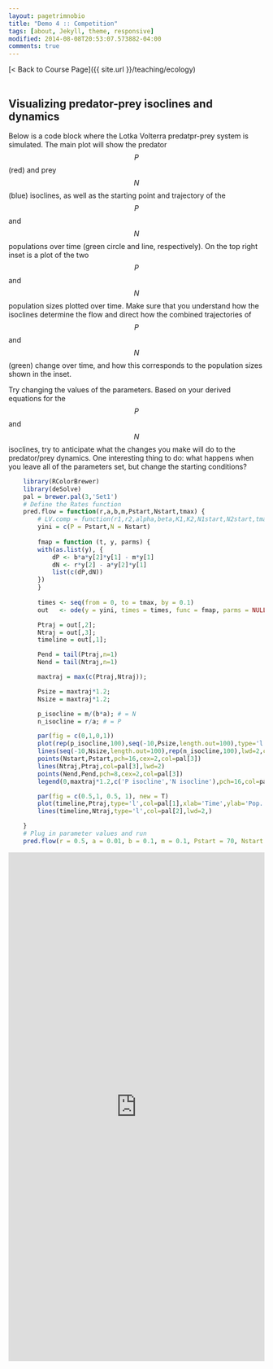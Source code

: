 ```yaml
---
layout: pagetrimnobio
title: "Demo 4 :: Competition"
tags: [about, Jekyll, theme, responsive]
modified: 2014-08-08T20:53:07.573882-04:00
comments: true
---
```


[< Back to Course Page]({{ site.url }}/teaching/ecology)  
<br>

## Visualizing predator-prey isoclines and dynamics

Below is a code block where the Lotka Volterra predatpr-prey system is simulated.
The main plot will show the predator $$P$$ (red) and prey $$N$$ (blue) isoclines, as well as the starting point and trajectory of the $$P$$ and $$N$$ populations over time (green circle and line, respectively). On the top right inset is a plot of the two $$P$$ and $$N$$ population sizes plotted over time. Make sure that you understand how the isoclines determine the flow and direct how the combined trajectories of $$P$$ and $$N$$ (green) change over time, and how this corresponds to the population sizes shown in the inset.

Try changing the values of the parameters. Based on your derived equations for the $$P$$ and $$N$$ isoclines, try to anticipate what the changes you make will do to the predator/prey dynamics. One interesting thing to do: what happens when you leave all of the parameters set, but change the starting conditions?


```R
    library(RColorBrewer)
    library(deSolve)
    pal = brewer.pal(3,'Set1')
    # Define the Rates function
    pred.flow = function(r,a,b,m,Pstart,Nstart,tmax) {
        # LV.comp = function(r1,r2,alpha,beta,K1,K2,N1start,N2start,tmax) {
        yini = c(P = Pstart,N = Nstart)
        
        fmap = function (t, y, parms) {
        with(as.list(y), {
            dP <- b*a*y[2]*y[1] - m*y[1]
            dN <- r*y[2] - a*y[2]*y[1]
            list(c(dP,dN))
        })
        }
        
        times <- seq(from = 0, to = tmax, by = 0.1) 
        out   <- ode(y = yini, times = times, func = fmap, parms = NULL)

        Ptraj = out[,2];
        Ntraj = out[,3];
        timeline = out[,1];

        Pend = tail(Ptraj,n=1)
        Nend = tail(Ntraj,n=1)

        maxtraj = max(c(Ptraj,Ntraj));

        Psize = maxtraj*1.2;
        Nsize = maxtraj*1.2;

        p_isocline = m/(b*a); # = N
        n_isocline = r/a; # = P

        par(fig = c(0,1,0,1))
        plot(rep(p_isocline,100),seq(-10,Psize,length.out=100),type='l',lwd=2,col=pal[1],xlim=c(0,maxtraj*1.2),ylim = c(0,maxtraj*1.2),xlab='N population',ylab='P population',lty=2)
        lines(seq(-10,Nsize,length.out=100),rep(n_isocline,100),lwd=2,col=pal[2],lty=2)
        points(Nstart,Pstart,pch=16,cex=2,col=pal[3])
        lines(Ntraj,Ptraj,col=pal[3],lwd=2)
        points(Nend,Pend,pch=8,cex=2,col=pal[3])
        legend(0,maxtraj*1.2,c('P isocline','N isocline'),pch=16,col=pal)

        par(fig = c(0.5,1, 0.5, 1), new = T)
        plot(timeline,Ptraj,type='l',col=pal[1],xlab='Time',ylab='Pop. size',lwd=2,ylim = c(0,maxtraj))
        lines(timeline,Ntraj,type='l',col=pal[2],lwd=2,)

    }
    # Plug in parameter values and run
    pred.flow(r = 0.5, a = 0.01, b = 0.1, m = 0.1, Pstart = 70, Nstart = 100, tmax = 500)
```

<iframe width='100%' height='1000' src='https://rdrr.io/snippets/embed/?code=%23Paste%20code%20here' frameborder='0'></iframe>


